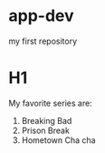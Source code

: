 # app-dev
my first repository
# H1
 My favorite series are:
 1. Breaking Bad
 2. Prison Break
 3. Hometown Cha cha
